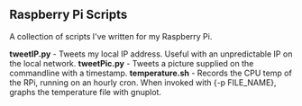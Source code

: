 ## Raspberry Pi Scripts

A collection of scripts I've written for my Raspberry Pi. 

**tweetIP.py** - Tweets my local IP address. Useful with an unpredictable IP on the local network.
**tweetPic.py** - Tweets a picture supplied on the commandline with a timestamp.
**temperature.sh** - Records the CPU temp of the RPi, running on an hourly cron. When invoked with {-p FILE_NAME}, graphs the temperature file with gnuplot.
